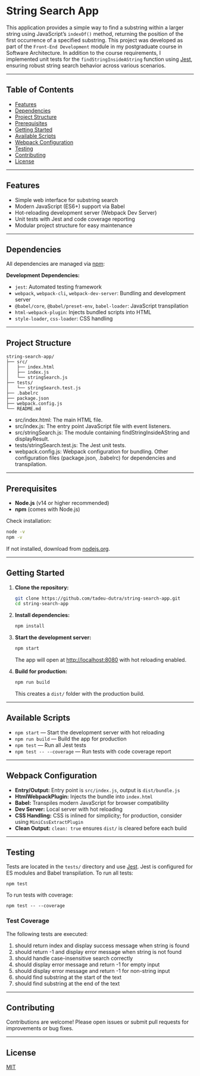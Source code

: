 # String Search App

This application provides a simple way to find a substring within a larger string using JavaScript’s `indexOf()` method, returning the position of the first occurrence of a specified substring. This project was developed as part of the `Front-End Development` module in my postgraduate course in Software Architecture. In addition to the course requirements, I implemented unit tests for the `findStringInsideAString` function using [Jest](https://jestjs.io/), ensuring robust string search behavior across various scenarios.

---

## Table of Contents

- [Features](#features)
- [Dependencies](#dependencies)
- [Project Structure](#project-structure)
- [Prerequisites](#prerequisites)
- [Getting Started](#getting-started)
- [Available Scripts](#available-scripts)
- [Webpack Configuration](#webpack-configuration)
- [Testing](#testing)
- [Contributing](#contributing)
- [License](#license)

---

## Features

- Simple web interface for substring search
- Modern JavaScript (ES6+) support via Babel
- Hot-reloading development server (Webpack Dev Server)
- Unit tests with Jest and code coverage reporting
- Modular project structure for easy maintenance

---

## Dependencies

All dependencies are managed via [npm](https://www.npmjs.com/):

**Development Dependencies:**

- `jest`: Automated testing framework
- `webpack`, `webpack-cli`, `webpack-dev-server`: Bundling and development server
- `@babel/core`, `@babel/preset-env`, `babel-loader`: JavaScript transpilation
- `html-webpack-plugin`: Injects bundled scripts into HTML
- `style-loader`, `css-loader`: CSS handling

---

## Project Structure

```
string-search-app/
├── src/
│   ├── index.html
│   ├── index.js
│   └── stringSearch.js
├── tests/
│   └── stringSearch.test.js
├── .babelrc
├── package.json
├── webpack.config.js
└── README.md
```

- src/index.html: The main HTML file.
- src/index.js: The entry point JavaScript file with event listeners.
- src/stringSearch.js: The module containing findStringInsideAString and displayResult.
- tests/stringSearch.test.js: The Jest unit tests.
- webpack.config.js: Webpack configuration for bundling.
Other configuration files (package.json, .babelrc) for dependencies and transpilation.

---

## Prerequisites

- **Node.js** (v14 or higher recommended)
- **npm** (comes with Node.js)

Check installation:

```bash
node -v
npm -v
```

If not installed, download from [nodejs.org](https://nodejs.org/).

---

## Getting Started

1. **Clone the repository:**

    ```bash
    git clone https://github.com/tadeu-dutra/string-search-app.git
    cd string-search-app
    ```

2. **Install dependencies:**

    ```bash
    npm install
    ```

3. **Start the development server:**

    ```bash
    npm start
    ```

    The app will open at [http://localhost:8080](http://localhost:8080) with hot reloading enabled.

4. **Build for production:**

    ```bash
    npm run build
    ```

    This creates a `dist/` folder with the production build.

---

## Available Scripts

- `npm start` — Start the development server with hot reloading
- `npm run build` — Build the app for production
- `npm test` — Run all Jest tests
- `npm test -- --coverage` — Run tests with code coverage report

---

## Webpack Configuration

- **Entry/Output:** Entry point is `src/index.js`, output is `dist/bundle.js`
- **HtmlWebpackPlugin:** Injects the bundle into `index.html`
- **Babel:** Transpiles modern JavaScript for browser compatibility
- **Dev Server:** Local server with hot reloading
- **CSS Handling:** CSS is inlined for simplicity; for production, consider using `MiniCssExtractPlugin`
- **Clean Output:** `clean: true` ensures `dist/` is cleared before each build

---

## Testing

Tests are located in the `tests/` directory and use [Jest](https://jestjs.io/). Jest is configured for ES modules and Babel transpilation. To run all tests:

    npm test

To run tests with coverage:

    npm test -- --coverage

### Test Coverage

The following tests are executed:

1. should return index and display success message when string is found
2. should return -1 and display error message when string is not found
3. should handle case-insensitive search correctly
4. should display error message and return -1 for empty input
5. should display error message and return -1 for non-string input
6. should find substring at the start of the text
7. should find substring at the end of the text

---

## Contributing

Contributions are welcome! Please open issues or submit pull requests for improvements or bug fixes.

---

## License

[MIT](LICENSE)

